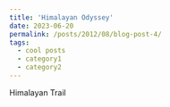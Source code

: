 ```yaml
---
title: 'Himalayan Odyssey'
date: 2023-06-20
permalink: /posts/2012/08/blog-post-4/
tags:
  - cool posts
  - category1
  - category2
---
```


Himalayan Trail
